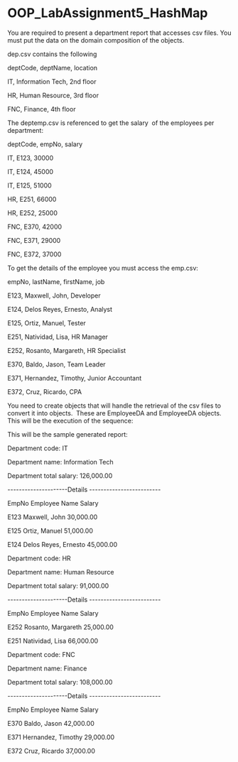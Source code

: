 # OOP_LabAssignment5_HashMap
You are required to present a department report that accesses csv files. You must put the data on the domain composition of the objects.


dep.csv contains the following

deptCode, deptName, location

IT, Information Tech, 2nd floor

HR, Human Resource, 3rd floor

FNC, Finance, 4th floor

The deptemp.csv is referenced to get the salary  of the employees per department:

deptCode, empNo, salary

IT, E123, 30000

IT, E124, 45000

IT, E125, 51000

HR, E251, 66000

HR, E252, 25000

FNC, E370, 42000

FNC, E371, 29000

FNC, E372, 37000

To get the details of the employee you must access the emp.csv:

empNo, lastName, firstName, job

E123, Maxwell, John, Developer

E124, Delos Reyes, Ernesto, Analyst

E125, Ortiz, Manuel, Tester

E251, Natividad, Lisa, HR Manager

E252, Rosanto, Margareth, HR Specialist

E370, Baldo, Jason, Team Leader

E371, Hernandez, Timothy, Junior Accountant

E372, Cruz, Ricardo, CPA

You need to create objects that will handle the retrieval of the csv files to convert it into objects.  These are EmployeeDA and EmployeeDA objects.  This will be the execution of the sequence:


This will be the sample generated report:

Department code: IT

Department name: Information Tech

Department total salary: 126,000.00

---------------------Details -------------------------

EmpNo  Employee Name  Salary

E123  Maxwell, John  30,000.00

E125  Ortiz, Manuel  51,000.00

E124  Delos Reyes, Ernesto  45,000.00

Department code: HR

Department name: Human Resource

Department total salary: 91,000.00

---------------------Details -------------------------

EmpNo  Employee Name  Salary

E252  Rosanto, Margareth  25,000.00

E251  Natividad, Lisa  66,000.00

Department code: FNC

Department name: Finance

Department total salary: 108,000.00

---------------------Details -------------------------

EmpNo  Employee Name  Salary

E370  Baldo, Jason  42,000.00

E371  Hernandez, Timothy  29,000.00

E372  Cruz, Ricardo  37,000.00
